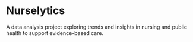 # Nurselytics
A data analysis project exploring trends and insights in nursing and public health to support evidence-based care.
